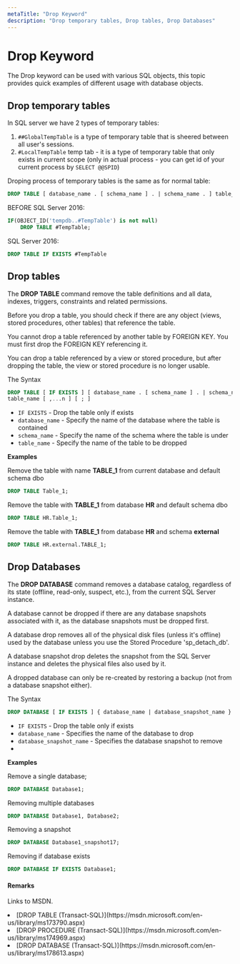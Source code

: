 ```yaml
---
metaTitle: "Drop Keyword"
description: "Drop temporary tables, Drop tables, Drop Databases"
---
```


# Drop Keyword


The Drop keyword can be used with various SQL objects, this topic provides quick examples of different usage with database objects.



## Drop temporary tables


In SQL server we have 2 types of temporary tables:

1. `##GlobalTempTable` is a type of temporary table that is sheered between all user's sessions.
1. `#LocalTempTable` temp tab - it is a type of temporary table that only exists in current scope (only in actual process - you can get id of your current process by `SELECT @@SPID`)

Droping process of temporary tables is the same as for normal table:

```sql
DROP TABLE [ database_name . [ schema_name ] . | schema_name . ] table_name   

```

> 
BEFORE SQL Server 2016:


```sql
IF(OBJECT_ID('tempdb..#TempTable') is not null)
    DROP TABLE #TempTable;

```

> 
SQL Server 2016:


```sql
DROP TABLE IF EXISTS #TempTable

```



## Drop tables


The **DROP TABLE** command remove the table definitions and all data, indexes, triggers, constraints and related permissions.

Before you drop a table, you should check if there are any object (views, stored procedures, other tables) that reference the table.

You cannot drop a table referenced by another table by FOREIGN KEY. You must first drop the FOREIGN KEY referencing it.

You can drop a table referenced by a view or stored procedure, but after dropping the table, the view or stored procedure is no longer usable.

The Syntax

```sql
DROP TABLE [ IF EXISTS ] [ database_name . [ schema_name ] . | schema_name . ]
table_name [ ,...n ] [ ; ]

```


- `IF EXISTS` - Drop the table only if exists
- `database_name` - Specify the name of the database where the table is contained
- `schema_name` - Specify the name of the schema where the table is under
- `table_name` - Specify the name of the table to be dropped

**Examples**

Remove the table with name **TABLE_1** from current database and default schema dbo

```sql
DROP TABLE Table_1;

```

Remove the table with **TABLE_1** from database **HR** and default schema dbo

```sql
DROP TABLE HR.Table_1;

```

Remove the table with **TABLE_1** from database **HR** and schema **external**

```sql
DROP TABLE HR.external.TABLE_1;

```



## Drop Databases


The **DROP DATABASE** command removes a database catalog, regardless of its state (offline, read-only, suspect, etc.), from the current SQL Server instance.

A database cannot be dropped if there are any database snapshots associated with it, as the database snapshots must be dropped first.

A database drop removes all of the physical disk files (unless it's offline) used by the database unless you use the Stored Procedure 'sp_detach_db'.

A database snapshot drop deletes the snapshot from the SQL Server instance and deletes the physical files also used by it.

A dropped database can only be re-created by restoring a backup (not from a database snapshot either).

The Syntax

```sql
DROP DATABASE [ IF EXISTS ] { database_name | database_snapshot_name } [ ,...n ] [;]  

```


- `IF EXISTS` - Drop the table only if exists
- `database_name` - Specifies the name of the database to drop
- `database_snapshot_name` - Specifies the database snapshot to remove
- 

**Examples**

Remove a single database;

```sql
DROP DATABASE Database1;

```

Removing multiple databases

```sql
DROP DATABASE Database1, Database2;

```

Removing a snapshot

```sql
DROP DATABASE Database1_snapshot17;

```

Removing if database exists

```sql
DROP DATABASE IF EXISTS Database1;

```



#### Remarks


Links to MSDN.

<li>
[DROP TABLE (Transact-SQL)](https://msdn.microsoft.com/en-us/library/ms173790.aspx)
</li>
<li>
[DROP PROCEDURE (Transact-SQL)](https://msdn.microsoft.com/en-us/library/ms174969.aspx)
</li>
<li>
[DROP DATABASE (Transact-SQL)](https://msdn.microsoft.com/en-us/library/ms178613.aspx)
</li>


